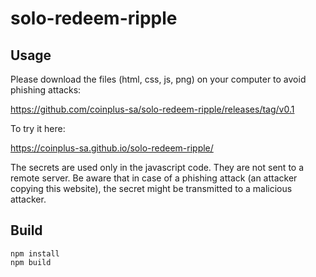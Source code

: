 # solo-redeem-ripple

## Usage

Please download the files (html, css, js, png) on your computer to avoid phishing attacks:

https://github.com/coinplus-sa/solo-redeem-ripple/releases/tag/v0.1

To try it here: 

https://coinplus-sa.github.io/solo-redeem-ripple/

The secrets are used only in the javascript code. They are not sent to a remote server. Be aware that in case of a phishing attack (an attacker copying this website), the secret might be transmitted to a malicious attacker.

## Build

    npm install
    npm build


